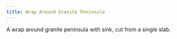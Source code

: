 ```yaml
---
title: Wrap Around Granite Peninsula
---
```


A wrap around granite peninsula with sink, cut from a single slab.
